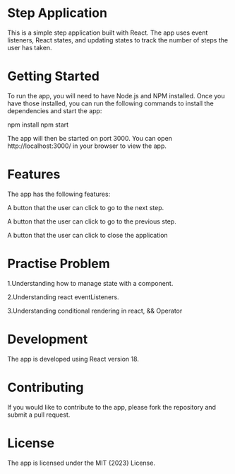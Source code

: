 # Step Application

This is a simple step application built with React. The app uses event listeners, React states, and updating states to track the number of steps the user has taken.

# Getting Started

To run the app, you will need to have Node.js and NPM installed. Once you have those installed, you can run the following commands to install the dependencies and start the app:

npm install
npm start

The app will then be started on port 3000. You can open http://localhost:3000/ in your browser to view the app.

# Features

The app has the following features:

A button that the user can click to go to the next step.

A button that the user can click to go to the previous step.

A button that the user can click to close the application

# Practise Problem

1.Understanding how to manage state with a component.

2.Understanding react eventListeners.

3.Understanding conditional rendering in react, && Operator

# Development

The app is developed using React version 18.

# Contributing

If you would like to contribute to the app, please fork the repository and submit a pull request.

# License

The app is licensed under the MIT {2023} License.
